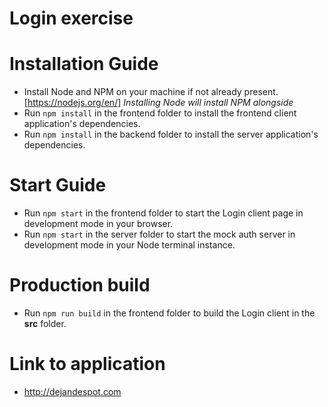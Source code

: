 # Login exercise

# Installation Guide
* Install Node and NPM on your machine if not already present.
[https://nodejs.org/en/] *Installing Node will install NPM alongside*
* Run `npm install` in the frontend folder to install the frontend client application's dependencies.
* Run `npm install` in the backend folder to install the server application's dependencies.

# Start Guide
* Run `npm start` in the frontend folder to start the Login client page in development mode in your browser.
* Run `npm start` in the server folder to start the mock auth server in development mode in your Node terminal instance.

# Production build
* Run `npm run build` in the frontend folder to build the Login client in the **src** folder.

# Link to application 
* http://dejandespot.com


